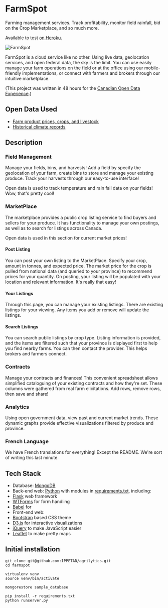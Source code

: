 FarmSpot
========

Farming management services. Track profitability, monitor field rainfall, bid on the Crop Marketplace, and so much more.

Available to test [on Heroku](http://farmspot.herokuapp.com).

![FarmSpot](https://raw.github.com/IPPETAD/agrilytics/master/farm/static/field.jpg)

FarmSpot is a cloud service like no other. Using live data, geolocation services, and open federal data, the sky is the limit. You can use easily manage your farm operations on the field or at the office using our mobile-friendly implementations, or connect with farmers and brokers through our intuitive marketplace.

(This project was written in 48 hours for the [Canadian Open Data Experience](http://canadianopendataexperience.com).)

## Open Data Used

* [Farm product prices, crops, and livestock](http://data.gc.ca/data/en/dataset/666e5421-6909-4ce7-8777-a828b1ba3f95)
* [Historical climate records](http://climate.weather.gc.ca)

## Description

### Field Management

Manage your fields, bins, and harvests! Add a field by specify the geolocation of your farm, create bins to store and manage your existing produce. Track your harvests through our easy-to-use interface!

Open data is used to track temperature and rain fall data on your fields! Wow, that's pretty cool!

### MarketPlace

The marketplace provides a public crop listing service to find buyers and sellers for your produce. It has functionality to manage your own postings, as well as to search for listings across Canada.

Open data is used in this section for current market prices!

#### Post Listing

You can post your own listing to the MarketPlace. Specify your crop, amount in tonnes, and expected price. 
The market price for the crop is pulled from national data (and queried to your province) to recommend prices for your quantity. On posting, your listing will be populated with your location and relevant information. It's really that easy!

#### Your Listings

Through this page, you can manage your existing listings. There are existing listings for your viewing. Any items you add or remove will update the listings.

#### Search Listings

You can search public listings by crop type. Listing information is provided, and the items are filtered such that your province is displayed first to help you find nearby farms. You can then contact the provider. This helps brokers and farmers connect.


### Contracts

Manage your contracts and finances! This convenient spreadsheet allows simplified cataloguing of your existing contracts and how they're set. These columns were gathered from real farm elicitations. Add rows, remove rows, then save and share!

### Analytics

Using open government data, view past and current market trends. These dynamic graphs provide effective visualizations filtered by produce and province.


### French Language

We have French translations for everything!
Except the README. We're sort of writing this last minute.


## Tech Stack

* Database: [MongoDB](http://www.mongodb.org)
* Back-end web: [Python](https://www.python.org) with modules in [requirements.txt](requirements.txt), including:
 * [Flask](http://flask.pocoo.org) web framework
 * [WTForms](http://wtforms.readthedocs.org) for form handling
 * [Babel](http://babel.pocoo.org) for 
* Front-end web: 
 * [Bootstrap](http://getbootstrap.com) based CSS theme
 * [D3.js](http://d3js.org) for interactive visualizations
 * [jQuery](http://jquery.com) to make JavaScript easier
 * [Leaflet](http://leafletjs.com) to make pretty maps

## Initial installation

	git clone git@github.com:IPPETAD/agrilytics.git
	cd farmspot

	virtualenv venv
	source venv/bin/activate
	
	mongorestore sample_database

	pip install -r requirements.txt
	python runserver.py



